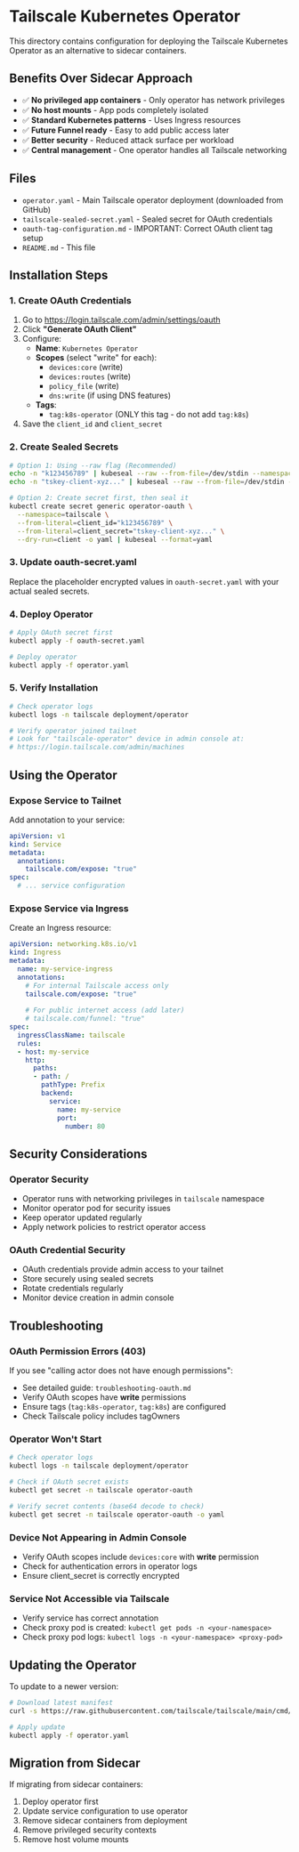 # Tailscale Kubernetes Operator

This directory contains configuration for deploying the Tailscale Kubernetes Operator as an alternative to sidecar containers.

## Benefits Over Sidecar Approach

- ✅ **No privileged app containers** - Only operator has network privileges
- ✅ **No host mounts** - App pods completely isolated  
- ✅ **Standard Kubernetes patterns** - Uses Ingress resources
- ✅ **Future Funnel ready** - Easy to add public access later
- ✅ **Better security** - Reduced attack surface per workload
- ✅ **Central management** - One operator handles all Tailscale networking

## Files

- `operator.yaml` - Main Tailscale operator deployment (downloaded from GitHub)
- `tailscale-sealed-secret.yaml` - Sealed secret for OAuth credentials
- `oauth-tag-configuration.md` - IMPORTANT: Correct OAuth client tag setup
- `README.md` - This file

## Installation Steps

### 1. Create OAuth Credentials

1. Go to https://login.tailscale.com/admin/settings/oauth
2. Click **"Generate OAuth Client"**
3. Configure:
   - **Name**: `Kubernetes Operator`
   - **Scopes** (select "write" for each): 
     - `devices:core` (write)
     - `devices:routes` (write)
     - `policy_file` (write)
     - `dns:write` (if using DNS features)
   - **Tags**: 
     - `tag:k8s-operator` (ONLY this tag - do not add `tag:k8s`)
4. Save the `client_id` and `client_secret`

### 2. Create Sealed Secrets

```bash
# Option 1: Using --raw flag (Recommended)
echo -n "k123456789" | kubeseal --raw --from-file=/dev/stdin --namespace=tailscale --name=operator-oauth --scope=strict
echo -n "tskey-client-xyz..." | kubeseal --raw --from-file=/dev/stdin --namespace=tailscale --name=operator-oauth --scope=strict

# Option 2: Create secret first, then seal it
kubectl create secret generic operator-oauth \
  --namespace=tailscale \
  --from-literal=client_id="k123456789" \
  --from-literal=client_secret="tskey-client-xyz..." \
  --dry-run=client -o yaml | kubeseal --format=yaml
```

### 3. Update oauth-secret.yaml

Replace the placeholder encrypted values in `oauth-secret.yaml` with your actual sealed secrets.

### 4. Deploy Operator

```bash
# Apply OAuth secret first
kubectl apply -f oauth-secret.yaml

# Deploy operator
kubectl apply -f operator.yaml
```

### 5. Verify Installation

```bash
# Check operator logs
kubectl logs -n tailscale deployment/operator

# Verify operator joined tailnet
# Look for "tailscale-operator" device in admin console at:
# https://login.tailscale.com/admin/machines
```

## Using the Operator

### Expose Service to Tailnet

Add annotation to your service:

```yaml
apiVersion: v1
kind: Service
metadata:
  annotations:
    tailscale.com/expose: "true"
spec:
  # ... service configuration
```

### Expose Service via Ingress

Create an Ingress resource:

```yaml
apiVersion: networking.k8s.io/v1
kind: Ingress
metadata:
  name: my-service-ingress
  annotations:
    # For internal Tailscale access only
    tailscale.com/expose: "true"
    
    # For public internet access (add later)
    # tailscale.com/funnel: "true"
spec:
  ingressClassName: tailscale
  rules:
  - host: my-service
    http:
      paths:
      - path: /
        pathType: Prefix
        backend:
          service:
            name: my-service
            port:
              number: 80
```

## Security Considerations

### Operator Security
- Operator runs with networking privileges in `tailscale` namespace
- Monitor operator pod for security issues
- Keep operator updated regularly
- Apply network policies to restrict operator access

### OAuth Credential Security
- OAuth credentials provide admin access to your tailnet
- Store securely using sealed secrets
- Rotate credentials regularly
- Monitor device creation in admin console

## Troubleshooting

### OAuth Permission Errors (403)
If you see "calling actor does not have enough permissions":
- See detailed guide: `troubleshooting-oauth.md`
- Verify OAuth scopes have **write** permissions
- Ensure tags (`tag:k8s-operator`, `tag:k8s`) are configured
- Check Tailscale policy includes tagOwners

### Operator Won't Start
```bash
# Check operator logs
kubectl logs -n tailscale deployment/operator

# Check if OAuth secret exists
kubectl get secret -n tailscale operator-oauth

# Verify secret contents (base64 decode to check)
kubectl get secret -n tailscale operator-oauth -o yaml
```

### Device Not Appearing in Admin Console
- Verify OAuth scopes include `devices:core` with **write** permission
- Check for authentication errors in operator logs
- Ensure client_secret is correctly encrypted

### Service Not Accessible via Tailscale
- Verify service has correct annotation
- Check proxy pod is created: `kubectl get pods -n <your-namespace>`
- Check proxy pod logs: `kubectl logs -n <your-namespace> <proxy-pod>`

## Updating the Operator

To update to a newer version:

```bash
# Download latest manifest
curl -s https://raw.githubusercontent.com/tailscale/tailscale/main/cmd/k8s-operator/deploy/manifests/operator.yaml > operator.yaml

# Apply update
kubectl apply -f operator.yaml
```

## Migration from Sidecar

If migrating from sidecar containers:

1. Deploy operator first
2. Update service configuration to use operator
3. Remove sidecar containers from deployment
4. Remove privileged security contexts
5. Remove host volume mounts